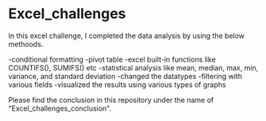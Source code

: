 # Excel_challenges

In this excel challenge, I completed the data analysis by using the below methoods.

-conditional formatting
-pivot table
-excel built-in functions like COUNTIFS(), SUMIFS() etc 
-statistical analysis like mean, median, max, min, variance, and standard deviation
-changed the datatypes 
-filtering with various fields
-visualized the results using various types of graphs

Please find the conclusion in this repository under the name of "Excel_challenges_conclusion". 



